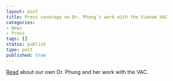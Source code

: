```yaml
---
layout: post
title: Press coverage on Dr. Phung's work with the Vienam VAC
categories:
- News
- Press
tags: []
status: publish
type: post
published: true
---
```

[Read](http://vietnamvac.isamonkey.org/documents/Phung_BCM-family_Vietnam-VAC.pdf) about our own Dr. Phung and her work with the VAC.
